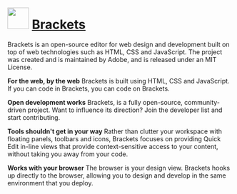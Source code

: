 # <img src="https://cdn.jsdelivr.net/gh/chocolatey-community/chocolatey-coreteampackages@edba4a5849ff756e767cba86641bea97ff5721fe/icons/Brackets.svg" width="48" height="48"/> [Brackets](https://chocolatey.org/packages/Brackets)


Brackets is an open-source editor for web design and development built on top of web technologies such as HTML, CSS and JavaScript. The project was created and is maintained by Adobe, and is released under an MIT License.

**For the web, by the web**
Brackets is built using HTML, CSS and JavaScript. If you can code in Brackets, you can code on Brackets.

**Open development works**
Brackets, is a fully open-source, community-driven project. Want to influence its direction? Join the developer list and start contributing.

**Tools shouldn't get in your way**
Rather than clutter your workspace with floating panels, toolbars and icons, Brackets focuses on providing Quick Edit in-line views that provide context-sensitive access to your content, without taking you away from your code.

**Works with your browser**
The browser is your design view. Brackets hooks up directly to the browser, allowing you to design and develop in the same environment that you deploy.
